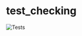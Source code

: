 # test_checking
![Tests](https://github.com/M1r8n/test_checking/actions/workflows/tests.yml/badge.svg)
